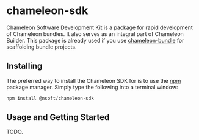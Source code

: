 # chameleon-sdk
Chameleon Software Development Kit is a package for rapid development of Chameleon bundles. It also serves as an integral part of Chameleon Builder. This package is already used if you use [chameleon-bundle](https://github.com/chmjs/chameleon-bundle) for scaffolding bundle projects.

## Installing

The preferred way to install the Chameleon SDK for is to use the [npm](http://npmjs.org) package manager. Simply type the following into a terminal window:

```sh
npm install @nsoft/chameleon-sdk
```

## Usage and Getting Started

TODO.
